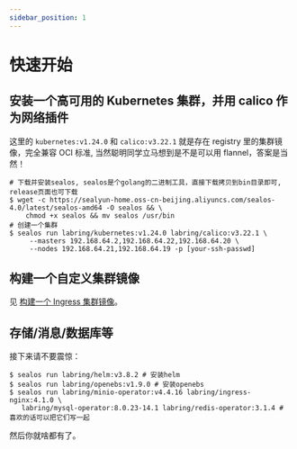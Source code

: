 ```yaml
---
sidebar_position: 1
---
```


# 快速开始

## 安装一个高可用的 Kubernetes 集群，并用 calico 作为网络插件

这里的 `kubernetes:v1.24.0` 和 `calico:v3.22.1` 就是存在 registry 里的集群镜像，完全兼容 OCI 标准, 当然聪明同学立马想到是不是可以用 flannel，答案是当然！

```shell
# 下载并安装sealos, sealos是个golang的二进制工具，直接下载拷贝到bin目录即可, release页面也可下载
$ wget -c https://sealyun-home.oss-cn-beijing.aliyuncs.com/sealos-4.0/latest/sealos-amd64 -O sealos && \
    chmod +x sealos && mv sealos /usr/bin
# 创建一个集群
$ sealos run labring/kubernetes:v1.24.0 labring/calico:v3.22.1 \
     --masters 192.168.64.2,192.168.64.22,192.168.64.20 \
     --nodes 192.168.64.21,192.168.64.19 -p [your-ssh-passwd]
```

## 构建一个自定义集群镜像

见 [构建一个 Ingress 集群镜像](./build-example-cloudimage.md)。

## 存储/消息/数据库等

接下来请不要震惊：

```shell
$ sealos run labring/helm:v3.8.2 # 安装helm
$ sealos run labring/openebs:v1.9.0 # 安装openebs
$ sealos run labring/minio-operator:v4.4.16 labring/ingress-nginx:4.1.0 \
   labring/mysql-operator:8.0.23-14.1 labring/redis-operator:3.1.4 # 喜欢的话可以把它们写一起
```

然后你就啥都有了。
